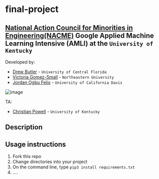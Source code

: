 <!--
Name of your teams' final project
-->
# final-project
## [National Action Council for Minorities in Engineering(NACME)](https://www.nacme.org) Google Applied Machine Learning Intensive (AMLI) at the `University of Kentucky`

<!--
List all of the members who developed the project and
link to each members respective GitHub profile
-->
Developed by: 
- [Drew Butler](https://github.com/drewbutler) - `University of Central Florida`
- [Victoria Gomez-Small](https://github.com/Via104) - `Northeastern University` 
- [Jordan Ogbu Felix](https://github.com/JordanOgbuFelix) - `University of California Davis`

![image](https://user-images.githubusercontent.com/85504234/127721641-08e9fdec-52be-4f4e-9c95-e491652bda30.png)



TA:
- [Christian Powell](http://github.com/cdpowell) - `University of Kentucky`

## Description
<!--
The goal of our project was to build a CNN that determines whether or not an area of land contained a cemetery or not. We used TensorFlow and to train our model with a sigmoid activation on the last layer of the model, and a 3 x 3 kenel_size. 
-->

## Usage instructions
<!--
absl-py==0.12.0
alabaster==0.7.12
albumentations==0.1.12
altair==4.1.0
appdirs==1.4.4
argon2-cffi==20.1.0
arviz==0.11.2
astor==0.8.1
astropy==4.2.1
astunparse==1.6.3
async-generator==1.10
atari-py==0.2.9
atomicwrites==1.4.0
attrs==21.2.0
audioread==2.1.9
autograd==1.3
Babel==2.9.1
backcall==0.2.0
beautifulsoup4==4.6.3
bleach==3.3.0
blis==0.4.1
bokeh==2.3.3
Bottleneck==1.3.2
branca==0.4.2
bs4==0.0.1
CacheControl==0.12.6
cached-property==1.5.2
cachetools==4.2.2
catalogue==1.0.0
certifi==2021.5.30
cffi==1.14.6
cftime==1.5.0
chardet==3.0.4
charset-normalizer==2.0.2
click==7.1.2
cloudpickle==1.3.0
cmake==3.12.0
cmdstanpy==0.9.5
colorcet==2.0.6
colorlover==0.3.0
community==1.0.0b1
contextlib2==0.5.5
convertdate==2.3.2
coverage==3.7.1
coveralls==0.5
crcmod==1.7
cufflinks==0.17.3
cvxopt==1.2.6
cvxpy==1.0.31
cycler==0.10.0
cymem==2.0.5
Cython==0.29.23
daft==0.0.4
dask==2.12.0
datascience==0.10.6
debugpy==1.0.0
decorator==4.4.2
defusedxml==0.7.1
descartes==1.1.0
dill==0.3.4
distributed==1.25.3
dlib @ file:///dlib-19.18.0-cp37-cp37m-linux_x86_64.whl
dm-tree==0.1.6
docopt==0.6.2
docutils==0.17.1
dopamine-rl==1.0.5
earthengine-api==0.1.272
easydict==1.9
ecos==2.0.7.post1
editdistance==0.5.3
en-core-web-sm @ https://github.com/explosion/spacy-models/releases/download/en_core_web_sm-2.2.5/en_core_web_sm-2.2.5.tar.gz
entrypoints==0.3
ephem==4.0.0.2
et-xmlfile==1.1.0
fa2==0.3.5
fastai==1.0.61
fastdtw==0.3.4
fastprogress==1.0.0
fastrlock==0.6
fbprophet==0.7.1
feather-format==0.4.1
filelock==3.0.12
firebase-admin==4.4.0
fix-yahoo-finance==0.0.22
Flask==1.1.4
flatbuffers==1.12
folium==0.8.3
future==0.16.0
gast==0.4.0
GDAL==2.2.2
gdown==3.6.4
gensim==3.6.0
geographiclib==1.52
geopy==1.17.0
gin-config==0.4.0
glob2==0.7
google==2.0.3
google-api-core==1.26.3
google-api-python-client==1.12.8
google-auth==1.32.1
google-auth-httplib2==0.0.4
google-auth-oauthlib==0.4.4
google-cloud-bigquery==1.21.0
google-cloud-bigquery-storage==1.1.0
google-cloud-core==1.0.3
google-cloud-datastore==1.8.0
google-cloud-firestore==1.7.0
google-cloud-language==1.2.0
google-cloud-storage==1.18.1
google-cloud-translate==1.5.0
google-colab @ file:///colabtools/dist/google-colab-1.0.0.tar.gz
google-pasta==0.2.0
google-resumable-media==0.4.1
googleapis-common-protos==1.53.0
googledrivedownloader==0.4
graphviz==0.10.1
greenlet==1.1.0
grpcio==1.34.1
gspread==3.0.1
gspread-dataframe==3.0.8
gym==0.17.3
h5py==3.1.0
HeapDict==1.0.1
hijri-converter==2.1.3
holidays==0.10.5.2
holoviews==1.14.4
html5lib==1.0.1
httpimport==0.5.18
httplib2==0.17.4
httplib2shim==0.0.3
humanize==0.5.1
hyperopt==0.1.2
ideep4py==2.0.0.post3
idna==2.10
imageio==2.4.1
imagesize==1.2.0
imbalanced-learn==0.4.3
imblearn==0.0
imgaug==0.2.9
importlib-metadata==4.6.1
importlib-resources==5.2.0
imutils==0.5.4
inflect==2.1.0
iniconfig==1.1.1
install==1.3.4
intel-openmp==2021.3.0
intervaltree==2.1.0
ipykernel==4.10.1
ipython==5.5.0
ipython-genutils==0.2.0
ipython-sql==0.3.9
ipywidgets==7.6.3
itsdangerous==1.1.0
jax==0.2.17
jaxlib @ https://storage.googleapis.com/jax-releases/cuda110/jaxlib-0.1.69+cuda110-cp37-none-manylinux2010_x86_64.whl
jdcal==1.4.1
jedi==0.18.0
jieba==0.42.1
Jinja2==2.11.3
joblib==1.0.1
jpeg4py==0.1.4
jsonschema==2.6.0
jupyter==1.0.0
jupyter-client==5.3.5
jupyter-console==5.2.0
jupyter-core==4.7.1
jupyterlab-pygments==0.1.2
jupyterlab-widgets==1.0.0
kaggle==1.5.12
kapre==0.3.5
Keras==2.4.3
keras-nightly==2.5.0.dev2021032900
Keras-Preprocessing==1.1.2
keras-vis==0.4.1
kiwisolver==1.3.1
korean-lunar-calendar==0.2.1
librosa==0.8.1
lightgbm==2.2.3
llvmlite==0.34.0
lmdb==0.99
LunarCalendar==0.0.9
lxml==4.2.6
Markdown==3.3.4
MarkupSafe==2.0.1
matplotlib==3.2.2
matplotlib-inline==0.1.2
matplotlib-venn==0.11.6
missingno==0.5.0
mistune==0.8.4
mizani==0.6.0
mkl==2019.0
mlxtend==0.14.0
more-itertools==8.8.0
moviepy==0.2.3.5
mpmath==1.2.1
msgpack==1.0.2
multiprocess==0.70.12.2
multitasking==0.0.9
murmurhash==1.0.5
music21==5.5.0
natsort==5.5.0
nbclient==0.5.3
nbconvert==5.6.1
nbformat==5.1.3
nest-asyncio==1.5.1
netCDF4==1.5.7
networkx==2.5.1
nibabel==3.0.2
nltk==3.2.5
notebook==5.3.1
numba==0.51.2
numexpr==2.7.3
numpy==1.19.5
nvidia-ml-py3==7.352.0
oauth2client==4.1.3
oauthlib==3.1.1
okgrade==0.4.3
opencv-contrib-python==4.1.2.30
opencv-python==4.1.2.30
openpyxl==2.5.9
opt-einsum==3.3.0
osqp==0.6.2.post0
packaging==21.0
palettable==3.3.0
pandas==1.1.5
pandas-datareader==0.9.0
pandas-gbq==0.13.3
pandas-profiling==1.4.1
pandocfilters==1.4.3
panel==0.11.3
param==1.11.1
parso==0.8.2
pathlib==1.0.1
patsy==0.5.1
pexpect==4.8.0
pickleshare==0.7.5
Pillow==7.1.2
pip-tools==4.5.1
plac==1.1.3
plotly==4.4.1
plotnine==0.6.0
pluggy==0.7.1
pooch==1.4.0
portpicker==1.3.9
prefetch-generator==1.0.1
preshed==3.0.5
prettytable==2.1.0
progressbar2==3.38.0
prometheus-client==0.11.0
promise==2.3
prompt-toolkit==1.0.18
protobuf==3.17.3
psutil==5.4.8
psycopg2==2.7.6.1
ptyprocess==0.7.0
py==1.10.0
pyarrow==3.0.0
pyasn1==0.4.8
pyasn1-modules==0.2.8
pycocotools==2.0.2
pycparser==2.20
pyct==0.4.8
pydata-google-auth==1.2.0
pydot==1.3.0
pydot-ng==2.0.0
pydotplus==2.0.2
PyDrive==1.3.1
pyemd==0.5.1
pyerfa==2.0.0
pyglet==1.5.0
Pygments==2.6.1
pygobject==3.26.1
pymc3==3.11.2
PyMeeus==0.5.11
pymongo==3.11.4
pymystem3==0.2.0
PyOpenGL==3.1.5
pyparsing==2.4.7
pyrsistent==0.18.0
pysndfile==1.3.8
PySocks==1.7.1
pystan==2.19.1.1
pytest==3.6.4
python-apt==0.0.0
python-chess==0.23.11
python-dateutil==2.8.1
python-louvain==0.15
python-slugify==5.0.2
python-utils==2.5.6
pytz==2018.9
pyviz-comms==2.1.0
PyWavelets==1.1.1
PyYAML==3.13
pyzmq==22.1.0
qdldl==0.1.5.post0
qtconsole==5.1.1
QtPy==1.9.0
regex==2019.12.20
requests==2.23.0
requests-oauthlib==1.3.0
resampy==0.2.2
retrying==1.3.3
rpy2==3.4.5
rsa==4.7.2
scikit-image==0.16.2
scikit-learn==0.22.2.post1
scipy==1.4.1
screen-resolution-extra==0.0.0
scs==2.1.4
seaborn==0.11.1
semver==2.13.0
Send2Trash==1.7.1
setuptools-git==1.2
Shapely==1.7.1
simplegeneric==0.8.1
six==1.15.0
sklearn==0.0
sklearn-pandas==1.8.0
smart-open==5.1.0
snowballstemmer==2.1.0
sortedcontainers==2.4.0
SoundFile==0.10.3.post1
spacy==2.2.4
Sphinx==1.8.5
sphinxcontrib-serializinghtml==1.1.5
sphinxcontrib-websupport==1.2.4
SQLAlchemy==1.4.20
sqlparse==0.4.1
srsly==1.0.5
statsmodels==0.10.2
sympy==1.7.1
tables==3.4.4
tabulate==0.8.9
tblib==1.7.0
tensorboard==2.5.0
tensorboard-data-server==0.6.1
tensorboard-plugin-wit==1.8.0
tensorflow @ file:///tensorflow-2.5.0-cp37-cp37m-linux_x86_64.whl
tensorflow-datasets==4.0.1
tensorflow-estimator==2.5.0
tensorflow-gcs-config==2.5.0
tensorflow-hub==0.12.0
tensorflow-metadata==1.1.0
tensorflow-probability==0.13.0
termcolor==1.1.0
terminado==0.10.1
testpath==0.5.0
text-unidecode==1.3
textblob==0.15.3
Theano-PyMC==1.1.2
thinc==7.4.0
tifffile==2021.7.2
toml==0.10.2
toolz==0.11.1
torch @ https://download.pytorch.org/whl/cu102/torch-1.9.0%2Bcu102-cp37-cp37m-linux_x86_64.whl
torchsummary==1.5.1
torchtext==0.10.0
torchvision @ https://download.pytorch.org/whl/cu102/torchvision-0.10.0%2Bcu102-cp37-cp37m-linux_x86_64.whl
tornado==5.1.1
tqdm==4.41.1
traitlets==5.0.5
tweepy==3.10.0
typeguard==2.7.1
typing-extensions==3.7.4.3
tzlocal==1.5.1
uritemplate==3.0.1
urllib3==1.24.3
vega-datasets==0.9.0
wasabi==0.8.2
wcwidth==0.2.5
webencodings==0.5.1
Werkzeug==1.0.1
widgetsnbextension==3.5.1
wordcloud==1.5.0
wrapt==1.12.1
xarray==0.18.2
xgboost==0.90
xkit==0.0.0
xlrd==1.1.0
xlwt==1.3.0
yellowbrick==0.9.1
zict==2.0.0
zipp==3.5.0
-->
1. Fork this repo
2. Change directories into your project
3. On the command line, type `pip3 install requirements.txt`
4. ....
